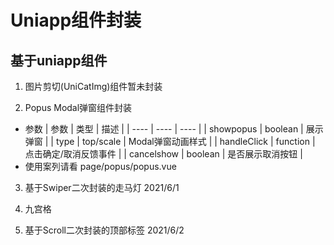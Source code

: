 <!--
 * @Author: your name
 * @Date: 2021-04-30 10:33:01
 * @LastEditTime: 2021-06-02 14:32:58
 * @LastEditors: Please set LastEditors
 * @Description: In User Settings Edit
 * @FilePath: \vscdeUniapp\uniss\README.md
-->
# Uniapp组件封装
## 基于uniapp组件
1. 图片剪切(UniCatImg)组件暂未封装

2. Popus Modal弹窗组件封装
  - 参数
    |  参数   | 类型  | 描述 |
    |  ----  | ----  | ---- |
    | showpopus  | boolean | 展示弹窗 |
    | type  | top/scale | Modal弹窗动画样式 |
    | handleClick | function | 点击确定/取消反馈事件 |
    | cancelshow | boolean | 是否展示取消按钮 |
  - 使用案列请看 page/popus/popus.vue
 3. 基于Swiper二次封装的走马灯 2021/6/1

 4. 九宫格 

 5. 基于Scroll二次封装的顶部标签 2021/6/2
  
